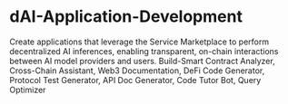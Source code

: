 # dAI-Application-Development
Create applications that leverage the Service Marketplace to perform decentralized AI inferences, enabling transparent, on-chain interactions between AI model providers and users. Build-Smart Contract Analyzer, Cross-Chain Assistant, Web3 Documentation, DeFi Code Generator, Protocol Test Generator, API Doc Generator, Code Tutor Bot, Query Optimizer
